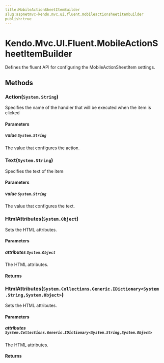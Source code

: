 ```yaml
---
title:MobileActionSheetItemBuilder
slug:aspnetmvc-kendo.mvc.ui.fluent.mobileactionsheetitembuilder
publish:true
---
```


# Kendo.Mvc.UI.Fluent.MobileActionSheetItemBuilder
Defines the fluent API for configuring the MobileActionSheetItem settings.



## Methods

### Action(`System.String`)
Specifies the name of the handler that will be executed when the item is clicked


#### Parameters

##### value `System.String`
The value that configures the action.





### Text(`System.String`)
Specifies the text of the item


#### Parameters

##### value `System.String`
The value that configures the text.





### HtmlAttributes(`System.Object`)
Sets the HTML attributes.


#### Parameters

##### attributes `System.Object`
The HTML attributes.



#### Returns




### HtmlAttributes(`System.Collections.Generic.IDictionary<System.String,System.Object>`)
Sets the HTML attributes.


#### Parameters

##### attributes `System.Collections.Generic.IDictionary<System.String,System.Object>`
The HTML attributes.



#### Returns





 
